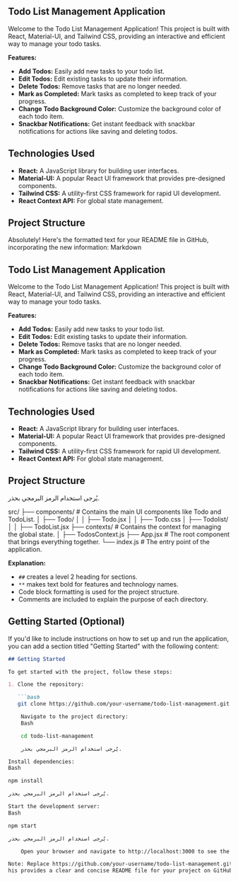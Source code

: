 ## Todo List Management Application

Welcome to the Todo List Management Application! This project is built with React, Material-UI, and Tailwind CSS, providing an interactive and efficient way to manage your todo tasks.

**Features:**

* **Add Todos:** Easily add new tasks to your todo list.
* **Edit Todos:** Edit existing tasks to update their information.
* **Delete Todos:** Remove tasks that are no longer needed.
* **Mark as Completed:** Mark tasks as completed to keep track of your progress.
* **Change Todo Background Color:** Customize the background color of each todo item.
* **Snackbar Notifications:** Get instant feedback with snackbar notifications for actions like saving and deleting todos.

## Technologies Used

* **React:** A JavaScript library for building user interfaces.
* **Material-UI:** A popular React UI framework that provides pre-designed components.
* **Tailwind CSS:** A utility-first CSS framework for rapid UI development.
* **React Context API:** For global state management.

## Project Structure

Absolutely! Here's the formatted text for your README file in GitHub, incorporating the new information:
Markdown

## Todo List Management Application

Welcome to the Todo List Management Application! This project is built with React, Material-UI, and Tailwind CSS, providing an interactive and efficient way to manage your todo tasks.

**Features:**

* **Add Todos:** Easily add new tasks to your todo list.
* **Edit Todos:** Edit existing tasks to update their information.
* **Delete Todos:** Remove tasks that are no longer needed.
* **Mark as Completed:** Mark tasks as completed to keep track of your progress.
* **Change Todo Background Color:** Customize the background color of each todo item.
* **Snackbar Notifications:** Get instant feedback with snackbar notifications for actions like saving and deleting todos.

## Technologies Used

* **React:** A JavaScript library for building user interfaces.
* **Material-UI:** A popular React UI framework that provides pre-designed components.
* **Tailwind CSS:** A utility-first CSS framework for rapid UI development.
* **React Context API:** For global state management.

## Project Structure

يُرجى استخدام الرمز البرمجي بحذر.

src/
├── components/  # Contains the main UI components like Todo and TodoList.
│  ├── Todo/
│  │  ├── Todo.jsx
│  │  ├── Todo.css
│  ├── Todolist/
│  │  ├── TodoList.jsx
├── contexts/   # Contains the context for managing the global state.
│  ├── TodosContext.js
├── App.jsx      # The root component that brings everything together.
└── index.js     # The entry point of the application.

**Explanation:**

* `##` creates a level 2 heading for sections.
* `**` makes text bold for features and technology names.
* Code block formatting is used for the project structure.
* Comments are included to explain the purpose of each directory.

## Getting Started (Optional)

If you'd like to include instructions on how to set up and run the application, you can add a section titled "Getting Started" with the following content:

```markdown
## Getting Started

To get started with the project, follow these steps:

1. Clone the repository:

   ```bash
   git clone https://github.com/your-username/todo-list-management.git

    Navigate to the project directory:
    Bash

    cd todo-list-management

    يُرجى استخدام الرمز البرمجي بحذر.

Install dependencies:
Bash

npm install

يُرجى استخدام الرمز البرمجي بحذر.

Start the development server:
Bash

npm start

يُرجى استخدام الرمز البرمجي بحذر.

    Open your browser and navigate to http://localhost:3000 to see the application in action.

Note: Replace https://github.com/your-username/todo-list-management.git with the actual URL of your repository.
his provides a clear and concise README file for your project on GitHub. Feel free to customize it further based on your specific needs.
